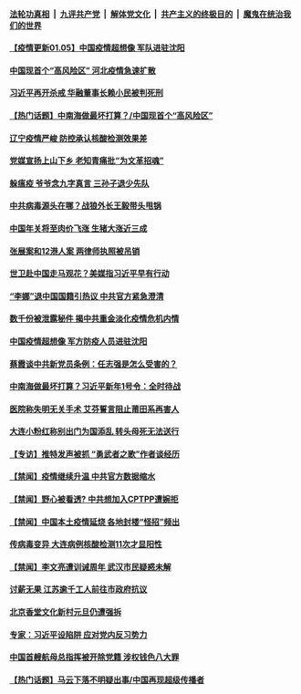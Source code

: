 

####  [法轮功真相](../../../../basic/blob/master/README.md?t=01052002) &nbsp;|&nbsp; [九评共产党](../../../../9ping.md/blob/master/README.md?t=01052002) &nbsp;|&nbsp; [解体党文化](../../../../jtdwh.md/blob/master/README.md?t=01052002)  &nbsp;|&nbsp; [共产主义的终极目的](../../../../gczydzjmd.md/blob/master/README.md?t=01052002) &nbsp;|&nbsp; [魔鬼在统治我们的世界](../../../../mgztzwmdsj.md/blob/master/README.md?t=01052002) 

#### [【疫情更新01.05】中国疫情超想像 军队进驻沈阳](../pages/prog204/a103020001.md?t=01052002) 

#### [中国现首个“高风险区” 河北疫情急速扩散](../pages/prog204/a103025114.md?t=01052002) 

#### [习近平再开杀戒 华融董事长赖小民被判死刑](../pages/prog204/a103025099.md?t=01052002) 

#### [【热门话题】中南海做最坏打算？/中国现首个“高风险区”](../pages/prog204/a103025041.md?t=01052002) 

#### [辽宁疫情严峻 防控承认核酸检测效果差](../pages/prog204/a103025072.md?t=01052002) 

#### [党媒宣扬上山下乡 老知青痛批“为文革招魂”](../pages/prog204/a103025056.md?t=01052002) 

#### [躲瘟疫 爷爷念九字真言 三孙子退少先队](../pages/prog204/a103025036.md?t=01052002) 

#### [中共病毒源头在哪？战狼外长王毅带头甩锅](../pages/prog204/a103024952.md?t=01052002) 

#### [中国年关将至肉价飞涨 生猪大涨近三成](../pages/prog204/a103024913.md?t=01052002) 

#### [张展案和12港人案 两律师执照被吊销](../pages/prog204/a103024877.md?t=01052002) 

#### [世卫赴中国走马观花？美媒指习近平早有行动](../pages/prog204/a103024864.md?t=01052002) 

#### [“李娜”退中国国籍引热议 中共官方紧急澄清](../pages/prog204/a103024851.md?t=01052002) 

#### [数千份被泄露秘件 揭中共重金淡化疫情危机内情](../pages/prog204/a103024803.md?t=01052002) 

#### [中国疫情超想像 军方防疫人员进驻沈阳](../pages/prog204/a103024777.md?t=01052002) 

#### [蔡霞谈中共新党员条例：任志强是怎么受害的？](../pages/prog204/a103024785.md?t=01052002) 

#### [中南海做最坏打算？习近平新年1号令：全时待战](../pages/prog204/a103024733.md?t=01052002) 

#### [医院称失明无关手术 艾芬誓言阻止莆田系再害人](../pages/prog204/a103024648.md?t=01052002) 

#### [大连小粉红称别出门为国添乱 转头母死无法送行](../pages/prog204/a103024604.md?t=01052002) 

#### [【专访】推特发声被抓 “勇武者之歌”作者谈经历](../pages/prog204/a103024649.md?t=01052002) 


#### [【禁闻】疫情继续升温 中共官方数据缩水](../pages/prog204/a103024502.md?t=01052002) 

#### [【禁闻】野心被看透? 中共想加入CPTPP遭婉拒](../pages/prog204/a103024485.md?t=01052002) 

#### [【禁闻】中国本土疫情延烧 各地封楼“怪招”频出](../pages/prog204/a103024468.md?t=01052002) 

#### [传病毒变异 大连病例核酸检测11次才显阳性](../pages/prog204/a103024463.md?t=01052002) 

#### [【禁闻】李文亮遭训诫周年 武汉市民疑惑未解](../pages/prog204/a103024442.md?t=01052002) 

#### [讨薪无果 江苏逾千工人前往市政府抗议](../pages/prog204/a103024374.md?t=01052002) 

#### [北京香堂文化新村元旦仍遭强拆](../pages/prog204/a103024376.md?t=01052002) 

#### [专家：习近平设陷阱 应对党内反习势力](../pages/prog204/a103024339.md?t=01052002) 

#### [中国首艘航母总指挥被开除党籍 涉权钱色八大罪](../pages/prog204/a103024349.md?t=01052002) 

#### [【热门话题】马云下落不明疑出事/中国再现超级传播者](../pages/prog204/a103024291.md?t=01052002) 

